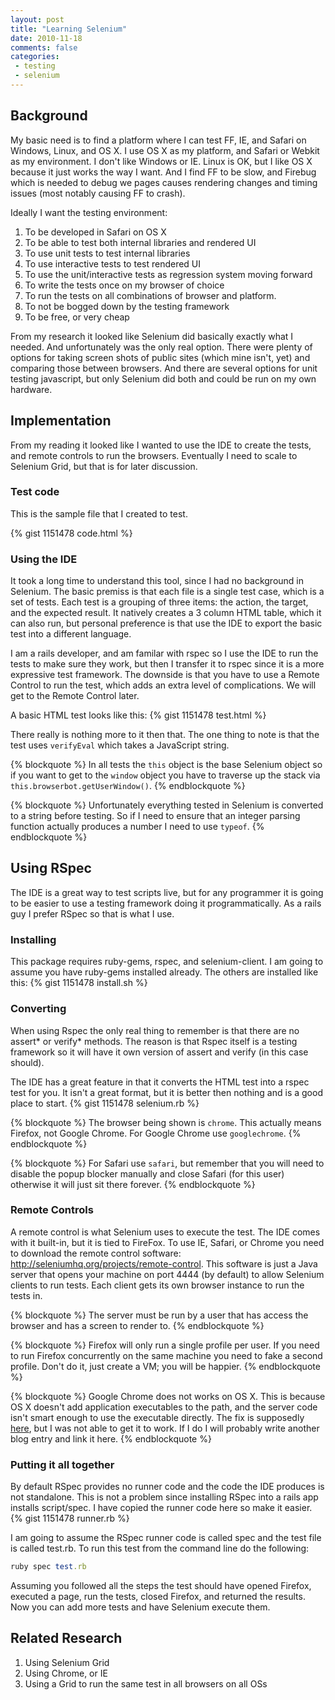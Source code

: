 ```yaml
---
layout: post
title: "Learning Selenium"
date: 2010-11-18
comments: false
categories:
 - testing
 - selenium
---
```


## Background
My basic need is to find a platform where I can test FF, IE, and Safari on Windows, Linux, and OS X.  I use OS X as my platform, and Safari or Webkit as my environment.  I don't like Windows or IE.  Linux is OK, but I like OS X because it just works the way I want.  And I find FF to be slow, and Firebug which is needed to debug we pages causes rendering changes and timing issues (most notably causing FF to crash).

Ideally I want the testing environment:

1. To be developed in Safari on OS X
1. To be able to test both internal libraries and rendered UI
1. To use unit tests to test internal libraries
1. To use interactive tests to test rendered UI
1. To use the unit/interactive tests as regression system moving forward
1. To write the tests once on my browser of choice
1. To run the tests on all combinations of browser and platform.
1. To not be bogged down by the testing framework
1. To be free, or very cheap

From my research it looked like Selenium did basically exactly what I needed. And unfortunately was the only real option.  There were plenty of options for taking screen shots of public sites (which mine isn't, yet) and comparing those between browsers.  And there are several options for unit testing javascript, but only Selenium did both and could be run on my own hardware.

## Implementation
From my reading it looked like I wanted to use the IDE to create the tests, and remote controls to run the browsers.  Eventually I need to scale to Selenium Grid, but that is for later discussion.

### Test code
This is the sample file that I created to test.

{% gist 1151478 code.html %}

### Using the IDE
It took a long time to understand this tool, since I had no background in Selenium.  The basic premiss is that each file is a single test case, which is a set of tests.  Each test is a grouping of three items: the action, the target, and the expected result.  It natively creates a 3 column HTML table, which it can also run, but personal preference is that use the IDE to export the basic test into a different language.

I am a rails developer, and am familar with rspec so I use the IDE to run the tests to make sure they work, but then I transfer it to rspec since it is a more expressive test framework.  The downside is that you have to use a Remote Control to run the test, which adds an extra level of complications.  We will get to the Remote Control later.

A basic HTML test looks like this:
{% gist 1151478 test.html %}

There really is nothing more to it then that.  The one thing to note is that the test uses `verifyEval` which takes a JavaScript string.

{% blockquote %}
In all tests the <code>this</code> object is the base Selenium object so if you want to get to the <code>window</code> object you have to traverse up the stack via <code>this.browserbot.getUserWindow()</code>.
{% endblockquote %}

{% blockquote %}
Unfortunately everything tested in Selenium is converted to a string before testing.  So if I need to ensure that an integer parsing function actually produces a number I need to use <code>typeof</code>.
{% endblockquote %}

## Using RSpec
The IDE is a great way to test scripts live, but for any programmer it is going to be easier to use a testing framework doing it programmatically.  As a rails guy I prefer RSpec so that is what I use.

### Installing
This package requires ruby-gems, rspec, and selenium-client.  I am going to assume you have ruby-gems installed already.  The others are installed like this:
{% gist 1151478 install.sh %}

### Converting
When using Rspec the only real thing to remember is that there are no assert* or verify* methods.  The reason is that Rspec itself is a testing framework so it will have it own version of assert and verify (in this case should).

The IDE has a great feature in that it converts the HTML test into a rspec test for you.  It isn't a great format, but it is better then nothing and is a good place to start.
{% gist 1151478 selenium.rb %}

{% blockquote %}
The browser being shown is <code>chrome</code>.  This actually means Firefox, not Google Chrome.  For Google Chrome use <code>googlechrome</code>.
{% endblockquote %}

{% blockquote %}
For Safari use <code>safari</code>, but remember that you will need to disable the popup blocker manually and close Safari (for this user) otherwise it will just sit there forever.
{% endblockquote %}

### Remote Controls
A remote control is what Selenium uses to execute the test.  The IDE comes with it built-in, but it is tied to FireFox.  To use IE, Safari, or Chrome you need to download the remote control software: <a href="http://seleniumhq.org/projects/remote-control">http://seleniumhq.org/projects/remote-control</a>.  This software is just a Java server that opens your machine on port 4444 (by default) to allow Selenium clients to run tests.  Each client gets its own browser instance to run the tests in.

{% blockquote %}
The server must be run by a user that has access the browser and has a screen to render to.
{% endblockquote %}

{% blockquote %}
Firefox will only run a single profile per user.  If you need to run Firefox concurrently on the same machine you need to fake a second profile.  Don't do it, just create a VM; you will be happier.
{% endblockquote %}

{% blockquote %}
Google Chrome does not works on OS X.  This is because OS X doesn't add application executables to the path, and the server code isn't smart enough to use the executable directly.  The fix is supposedly <a href="http://groups.google.com/group/selenium-users/browse_thread/thread/7205089285e92973?hide_quotes=no&amp;fwc=1">here</a>, but I was not able to get it to work.  If I do I will probably write another blog entry and link it here.
{% endblockquote %}

### Putting it all together
By default RSpec provides no runner code and the code the IDE produces is not standalone.  This is not a problem since installing RSpec into a rails app installs script/spec.  I have copied the runner code here so make it easier.
{% gist 1151478 runner.rb %}

I am going to assume the RSpec runner code is called spec and the test file is called test.rb.  To run this test from the command line do the following:

``` ruby
ruby spec test.rb
```

Assuming you followed all the steps the test should have opened Firefox, executed a page, run the tests, closed Firefox, and returned the results.  Now you can add more tests and have Selenium execute them.

## Related Research

1. Using Selenium Grid
1. Using Chrome, or IE
1. Using a Grid to run the same test in all browsers on all OSs
